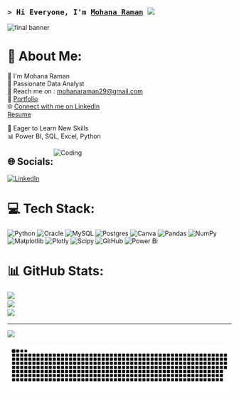 ### <samp>&gt; Hi Everyone, I'm <a href="https://Mohana.netlify.app" target="_blank">Mohana Raman</a> <img src="https://media.giphy.com/media/hvRJCLFzcasrR4ia7z/giphy.gif" width="25"> </samp>



![final banner](https://github.com/user-attachments/assets/fa0abe21-9762-4b41-8222-11b61e3c78d9)



# 💫 About Me:
   💫  I'm Mohana Raman<br>   🎯  Passionate Data Analyst<br>   📧 Reach me on : mohanaraman29@gmail.com <br>     📝 [Portfolio](https://sites.google.com/view/mohanaraman/home)<br>     🌐 [Connect with me on LinkedIn](https://www.linkedin.com/in/mohana29)<br> [Resume](https://github.com/username/repo-name/blob/main/Mohana%20Raman%20Resume.pdf)

  🌱  Eager to Learn New Skills<br>    📊  Power BI, SQL, Excel, Python<br>  
 
<img align="right" alt="Coding" width="400" src="https://user-images.githubusercontent.com/73159092/106097036-9e8f2980-615c-11eb-9860-5aa437be7fc9.gif">


## 🌐 Socials:
[![LinkedIn](https://img.shields.io/badge/LinkedIn-Connect-blue?style=flat-square&logo=linkedin)](https://www.linkedin.com/in/mohana29/)

  
# 💻 Tech Stack:
![Python](https://img.shields.io/badge/python-3670A0?style=for-the-badge&logo=python&logoColor=ffdd54) ![Oracle](https://img.shields.io/badge/Oracle-F80000?style=for-the-badge&logo=oracle&logoColor=white) ![MySQL](https://img.shields.io/badge/mysql-4479A1.svg?style=for-the-badge&logo=mysql&logoColor=white) ![Postgres](https://img.shields.io/badge/postgres-%23316192.svg?style=for-the-badge&logo=postgresql&logoColor=white) ![Canva](https://img.shields.io/badge/Canva-%2300C4CC.svg?style=for-the-badge&logo=Canva&logoColor=white) ![Pandas](https://img.shields.io/badge/pandas-%23150458.svg?style=for-the-badge&logo=pandas&logoColor=white) ![NumPy](https://img.shields.io/badge/numpy-%23013243.svg?style=for-the-badge&logo=numpy&logoColor=white) ![Matplotlib](https://img.shields.io/badge/Matplotlib-%23ffffff.svg?style=for-the-badge&logo=Matplotlib&logoColor=black) ![Plotly](https://img.shields.io/badge/Plotly-%233F4F75.svg?style=for-the-badge&logo=plotly&logoColor=white) ![Scipy](https://img.shields.io/badge/SciPy-%230C55A5.svg?style=for-the-badge&logo=scipy&logoColor=%white) ![GitHub](https://img.shields.io/badge/github-%23121011.svg?style=for-the-badge&logo=github&logoColor=white) ![Power Bi](https://img.shields.io/badge/power_bi-F2C811?style=for-the-badge&logo=powerbi&logoColor=black)
# 📊 GitHub Stats:
![](https://github-readme-stats.vercel.app/api?username=mohanaraman29&theme=dark&hide_border=false&include_all_commits=false&count_private=false)<br/>
![](https://github-readme-streak-stats.herokuapp.com/?user=mohanaraman29&theme=dark&hide_border=false)<br/>
![](https://github-readme-stats.vercel.app/api/top-langs/?username=mohanaraman29&theme=dark&hide_border=false&include_all_commits=false&count_private=false&layout=compact)

---
[![](https://visitcount.itsvg.in/api?id=mohanaraman29&icon=0&color=0)](https://visitcount.itsvg.in)

<!-- Proudly created with GPRM ( https://gprm.itsvg.in ) -->
![snake gif](https://github.com/mohanaraman29/mohanaraman29/blob/output/github-snake-dark.svg)




























































































































































































































































































































